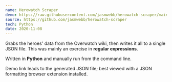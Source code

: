 ```yaml
---
name: Herowatch Scraper
demo: https://raw.githubusercontent.com/jasmwebb/herowatch-scraper/main/heroes.json
source: https://github.com/jasmwebb/herowatch-scraper
tech: Python
date: 2020-11-08
---
```


Grabs the heroes' data from the Overwatch wiki, then writes it all to a single JSON file. This was mainly an exercise in **regular expressions**.

Written in **Python** and manually run from the command line.

Demo link leads to the generated JSON file; best viewed with a JSON formatting browser extension installed.